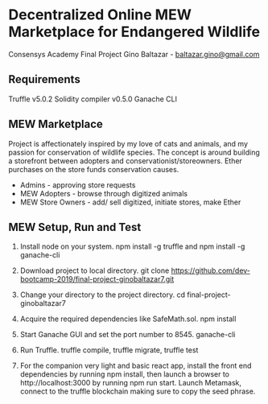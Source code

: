 # Decentralized Online MEW Marketplace for Endangered Wildlife

Consensys Academy Final Project
Gino Baltazar - baltazar.gino@gmail.com

## Requirements

Truffle v5.0.2
Solidity compiler v0.5.0
Ganache CLI

## MEW Marketplace

Project is affectionately inspired by my love of cats and animals, and my passion for conservation of wildlife species.
The concept is around building a storefront between adopters and conservationist/storeowners. Ether purchases on the store funds conservation causes.

- Admins - approving store requests
- MEW Adopters - browse through digitized animals
- MEW Store Owners - add/ sell digitized, initiate stores, make Ether

## MEW Setup, Run and Test

1) Install node on your system. npm install -g truffle and npm install -g ganache-cli

2) Download project to local directory. git clone https://github.com/dev-bootcamp-2019/final-project-ginobaltazar7.git

3) Change your directory to the project directory. cd final-project-ginobaltazar7

4) Acquire the required dependencies like SafeMath.sol. npm install

5) Start Ganache GUI and set the port number to 8545. ganache-cli

6) Run Truffle. truffle compile, truffle migrate, truffle test

7) For the companion very light and basic react app, install the front end dependencies by running npm install, then launch a browser to http://localhost:3000 by running npm run start. Launch Metamask, connect to the truffle blockchain making sure to copy the seed phrase.


